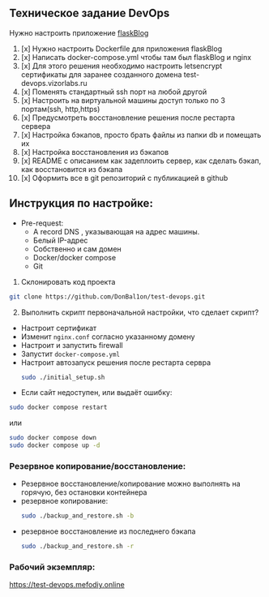 ## Техническое задание DevOps

Нужно настроить приложение [flaskBlog](https://github.com/DogukanUrker/flaskBlog)


1. [x] Нужно настроить Dockerfile для приложения flaskBlog
2. [x] Написать docker-compose.yml чтобы там был flaskBlog и nginx
3. [x] Для этого решения необходимо настроить letsencrypt сертификаты для заранее созданного домена test-devops.vizorlabs.ru
4. [x] Поменять стандартный ssh порт на любой другой
5. [x] Настроить на виртуальной машины доступ только по 3 портам(ssh, http,https)
6. [x] Предусмотреть восстановление решения после рестарта сервера  
7. [x] Настройка бэкапов, просто брать файлы из папки db и помещать их
8. [x] Настройка восстановления из бэкапов
9. [x] README с описанием как задеплоить сервер, как сделать бэкап, как восстановится из бэкапа
10. [x] Оформить все в git репозиторий с публикацией в github
## Инструкция по настройке:
-  Pre-request:
	- А record DNS , указывающая на адрес машины.
	- Белый IP-адрес
	- Собственно и сам домен
	- Docker/docker compose
	- Git
1. Склонировать код проекта
```bash
git clone https://github.com/DonBal1on/test-devops.git
```

2. Выполнить скрипт первоначальной настройки, что сделает скрипт?
- Настроит сертификат
- Изменит `nginx.conf` согласно указанному домену
- Настроит и запустить firewall
- Запустит `docker-compose.yml`
- Настроит автозапуск решения после рестарта сервра
  ```bash
  sudo ./initial_setup.sh
  ```
- Если сайт недоступен, или выдаёт ошибку:
```bash
sudo docker compose restart
```
или
```bash
sudo docker compose down
sudo docker compose up -d
```

### Резервное копирование/восстановление:
- Резервное восстановление/копирование можно выполнять на горячую, без остановки контейнера
- резервное копирование:
  ```bash
  sudo ./backup_and_restore.sh -b
  ```
- резервное восстановление из последнего бэкапа
  ```bash
  sudo ./backup_and_restore.sh -r
  ```
### Рабочий экземпляр:
  https://test-devops.mefodiy.online
